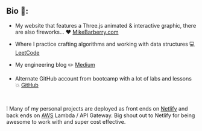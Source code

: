 ## Bio :rocket::

 - My website that features a Three.js animated & interactive graphic, there are also fireworks...  :heart:  [MikeBarberry.com](https://mikebarberry.com)

 - Where I practice crafting algorithms and working with data structures  :computer:  [LeetCode](https://leetcode.com/Mbarberry/)

 - My engineering blog  :pencil2:  [Medium](https://mikebarberry.medium.com/)

 - Alternate GitHub account from bootcamp with a lot of labs and lessons  :boom:  [GitHub](https://github.com/MikeBarberry-Flatiron)

&nbsp;

:grey_exclamation: Many of my personal projects are deployed as front ends on [Netlify](https://www.netlify.com) and back ends on [AWS](https://aws.amazon.com) Lambda / API Gateway. Big shout out to Netlify for being awesome to work with and super cost effective.
